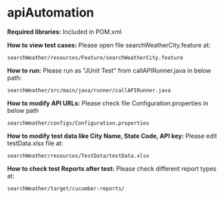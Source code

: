 # apiAutomation

**Required libraries:**  Included in POM.xml

**How to view test cases:** Please open file searchWeatherCity.feature at:

    searchWeather/resources/Feature/searchWeatherCity.feature

**How to run:** Please run as "JUnit Test"  from callAPIRunner.java in below path:

    searchWeather/src/main/java/runner/callAPIRunner.java

**How to modify API URLs:** Please check file Configuration.properties in below path

    searchWeather/configs/Configuration.properties
    
**How to modify test data like City Name, State Code, API key:** Please edit testData.xlsx file at:

    searchWeather/resources/TestData/testData.xlsx

**How to check test Reports after test:** Please check different report types at:

    searchWeather/target/cucumber-reports/
